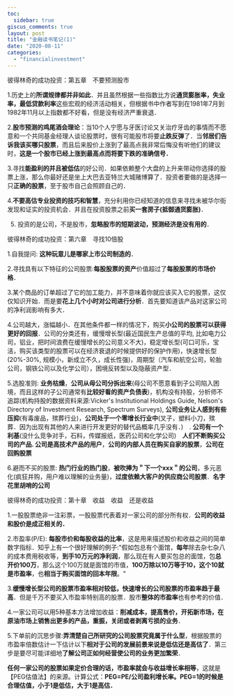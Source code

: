 ```yaml
---
toc:
  sidebar: true
giscus_comments: true
layout: post
title: "金融读书笔记(1)"
date: "2020-08-11"
categories: 
  - "financialinvestment"
---
```


彼得林奇的成功投资：第五章　不要预测股市

1.历史上的**所谓规律都并非如此**．并且虽然根据一些指数比方说**通货膨胀率，失业率，最低贷款利率**这些宏观的经济活动相关，但根据书中作者写到在1981年7月到1982年11月以上指数都不好看，但是没有经济严重衰退．

2.**股市预测的鸡尾酒会理论**：当10个人宁愿与牙医讨论又关治疗牙齿的事情而不愿意和一个共同基金经理人谈论股票时，很有可能股市将要**止跌反弹**了．当**邻居们告诉我该买哪只股票**，而且后来股价上涨到了最高点我非常后悔没有听他们的建议时，**这是一个股市已经上涨到最高点而将要下跌的准确信号．**

3.寻找**能盈利的并且被低估**的好公司．如果依赖整个大盘的上升来带动你选择的股票上涨，那么你最好还是坐上大巴去亚特兰大城赌博算了．投资者要做的是选择一只**正确的股票**，至于股市自己会照顾自己的．

4.**不要高估专业投资的技巧和智慧**，充分利用你已经知道的信息来寻找未被华尔街发现和证实的投资机会．并且在投资股票之前**买一套房子(抵御通货膨胀)**．

5. 投资的是公司，不是股市，**忽略股市的短期波动，预测经济是没有用的**．

彼得林奇的成功投资：第六章　寻找10倍股

1.自我提问: **这种玩意儿是哪家上市公司制造的**．

2.寻找具有以下特征的公司股票:**每股股票的资产**价值超过了**每股股票的市场价格**．

3.某个商品的订单超过了它的加工能力，并不意味着你就应该买入它的股票，这仅仅知识开始．而是要**花上几个小时对公司进行分析**．首先要知道该产品对这家公司的净利润影响有多大．

4.公司越大，涨幅越小．在其他条件都一样的情况下，购买**小公司的股票可以获得更好的回报**．公司的分类还有，缓慢增长型(最近国民生产总值的平均, 比如电力公司，铝业，把时间浪费在缓慢增长的公司意义不大)，稳定增长型(可口可乐，宝洁，购买该类型的股票可以在经济衰退的时候提供好的保护作用)，快速增长型(20%-30%, 规模小，新成立不久，成长性强)，周期型（汽车和航空公司，轮胎公司，钢铁公司以及化学公司），困境反转型以及隐蔽资产型．

5.选股准则: **业务枯燥**，**公司从母公司分拆出来**(母公司不愿意看到子公司陷入困境，而且这样的子公司通常有**比较好看的资产负债表**)，机构没有持股，分析师不追踪(机构持股的数据资料来源:Vicker's Institutional Holdings Guide, Nelson's Directory of Investment Research, Spectrum Surveys), **公司业务让人感到有些压抑**(有毒废品，殡葬行业)，**公司处于一个零增长行业中**(叉子，塑料小刀，殡葬．因为出现有其他的人来进行开发更好的替代品概率几乎没有．)　. **公司有一个利基**(没什么竞争对手，石料，传媒报纸，医药公司和化学公司)　**人们不断购买公司的产品. 公司是高技术产品的用户**，**公司的内部人员在购买自家的股票**，**公司在回购股票**

6.避而不买的股票: **热门行业的热门股**，**被吹捧为＂下一个xxx＂的公司**，多元恶化(疯狂并购，用户难以理解的业务量)，**过度依赖大客户的供应商公司股票**．**名字花里胡哨的公司**

彼得林奇的成功投资：第十章　收益　收益　还是收益

1.一股股票绝非一注彩票，一股股票代表着对一家公司的部分所有权．**公司的收益和股价是成正相关的．**

2.市盈率(P/E): **每股市价和每股收益的比率**，这是用来描述股价和收益之间的简单数字指标．知乎上有一个很好理解的例子:"假如包总有个面馆，**每年**除去杂七杂八的成本费用税收等，**到手10万元的净利润**，那么现在有人要买包总的面馆，包**总开价100万**，那么这个100万就是面馆的市值，**100万除以10万等于10，这个10就是市盈率**，也**相当于购买面馆的回本年限**。"

3.**缓慢增长型公司的股票市盈率相对较低，快速增长的公司股票的市盈率趋于最高**．但是千万不要买入市盈率特别高的股票．股市**整体的市盈率**也有参考的价值．

4.一家公司可以用5种基本方法增加收益：**削减成本，提高售价，开拓新市场，在原油市场上销售出更多的产品，重振，关闭或者剥离亏损的业务**．

5.下单前的沉思步骤:**弄清楚自己所研究的公司股票究竟属于什么型**，根据股票的市盈率倍数估计一下估计以下**相对于公司的发展前景来说是低估还是高估了**．第三步是要尽可能详细地**了解公司正如何经营使公司的业务更加繁荣**．

**任何一家公司的股票如果定价合理的话，市盈率就会与收益增长率相等**，这就是【PEG估值法】的来源。计算公式：**PEG=PE/公司盈利增长率。PEG=1的时候是合理估值，小于1是低估，大于1是高估．**
